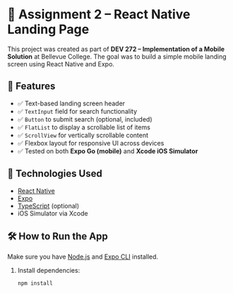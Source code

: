 # 📱 Assignment 2 – React Native Landing Page

This project was created as part of **DEV 272 – Implementation of a Mobile Solution** at Bellevue College. The goal was to build a simple mobile landing screen using React Native and Expo.

## 🚀 Features

- ✅ Text-based landing screen header
- ✅ `TextInput` field for search functionality
- ✅ `Button` to submit search (optional, included)
- ✅ `FlatList` to display a scrollable list of items
- ✅ `ScrollView` for vertically scrollable content
- ✅ Flexbox layout for responsive UI across devices
- ✅ Tested on both **Expo Go (mobile)** and **Xcode iOS Simulator**

## 📂 Technologies Used

- [React Native](https://reactnative.dev/)
- [Expo](https://expo.dev/)
- [TypeScript](https://www.typescriptlang.org/) (optional)
- iOS Simulator via Xcode

## 🛠️ How to Run the App

Make sure you have [Node.js](https://nodejs.org/) and [Expo CLI](https://docs.expo.dev/workflow/expo-cli/) installed.

1. Install dependencies:

   ```bash
   npm install
